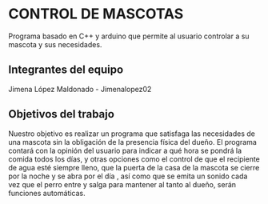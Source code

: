 # CONTROL DE MASCOTAS
Programa basado en C++ y arduino que permite al usuario controlar a su mascota y sus necesidades.

## Integrantes del equipo

Jimena López Maldonado - Jimenalopez02

## Objetivos del trabajo

Nuestro objetivo es realizar un programa que satisfaga las necesidades de una
mascota sin la obligación de la presencia física del dueño.
El programa contará con la opinión del usuario para indicar a qué hora se pondrá
la comida todos los días, y otras opciones como el control de que el recipiente de
agua esté siempre lleno, que la puerta de la casa de la mascota se cierre por la
noche y se abra por el día , así como que se emita un sonido cada vez que el perro
entre y salga para mantener al tanto al dueño, serán funciones automáticas.
